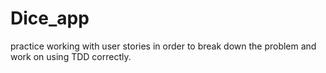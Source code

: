 # Dice_app

practice working with user stories in order to break down the problem and work on using TDD correctly. 
